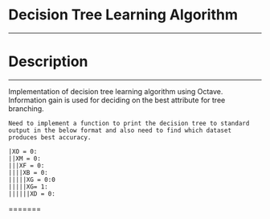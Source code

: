 Decision Tree Learning Algorithm
=========
---





# Description #
---

Implementation of decision tree learning algorithm using Octave. Information gain is used for deciding on the best attribute for tree branching.

	Need to implement a function to print the decision tree to standard output in the below format and also need to find which dataset produces best accuracy.

	|XO = 0:
	||XM = 0:
	|||XF = 0:
	||||XB = 0:
	|||||XG = 0:0
	|||||XG= 1:
	||||||XD = 0:

=======